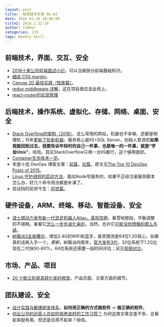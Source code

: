 ```yaml
---
layout: post
title:  每周技术文章 No.62
date: 2016-02-28 20:00:00
title2: 2016.2.22-28
author: fadeer
categories: 工作
tags: Weekly Skill
---
```


前端技术，界面、交互、安全
----
* [2016十家公司前端面试小记](http://www.codeceo.com/article/2016-10-company-interview.html)，可以当做部分前端基础知识。
* [细说 CSS margin](https://segmentfault.com/a/1190000004483340)。
* [Canvas 2D 最佳实践（性能篇）](http://taobaofed.org/blog/2016/02/22/canvas-performance/)。
* [redux middleware 详解](http://zhuanlan.zhihu.com/purerender/20597452)，这在项目里应该会用上。
* [react-router的实现原理](http://zhenhua-lee.github.io/react/history.html)

后端技术，操作系统、虚拟化、存储、网络、桌面、安全
----
* [Stack Overflow的架构（2016）](http://nickcraver.com/blog/2016/02/17/stack-overflow-the-architecture-2016-edition/)，这么常用的网站，机器也不多嘛，还都是物理机；15年[更新了批新机器](http://blog.serverfault.com/2015/03/05/how-we-upgrade-a-live-data-center/)。服务核心是IIS+SQL Server，创始人曾调侃**如果我能回到过去，我要告诉年轻时的自己一件事，也是唯一的一件事，就是“学会Unix”**，哈哈。其实StackOverflow只用一台IIS都行，这个够用就好。
* [Container生态技术一览](http://mp.weixin.qq.com/s?__biz=MzA4MzQ1NjQ5Nw==&mid=401588339&idx=1&sn=174727525d5006cd205a10a59905be74#rd)。
* 年度十佳 DevOps 博客文章：[前篇](https://segmentfault.com/a/1190000004487864)，[后篇](https://segmentfault.com/a/1190000004497822)，原文见[The Top 10 DevOps Posts of 2015](https://insights.sei.cmu.edu/devops/2016/01/fabric-ansible-docker-and-chaos-monkey-the-top-10-devops-posts-of-2015.html)。
* [Linux 守护进程的启动方法](http://www.ruanyifeng.com/blog/2016/02/linux-daemon.html)，面向Node写服务的，如果不正经注册服务脚本怎么办，好几个命令用法都是补课了。
* 验证码的前世今生：[前世篇](http://www.freebuf.com/articles/network/97030.html)。

硬件设备，ARM、终端、移动、智能设备、安全
----
<!--preview-end-->
* [波士顿动力发布新一代双足机器人Atlas，表现惊艳](http://newseed.pedaily.cn/201602/201602251323545_all.shtml)，看雪地那段，平衡调整的不错啊。看看它[怎么一步步进化来的](http://www.leiphone.com/news/201602/iLlGY3meJxPaVtDT.html)，当然，也许它[可能没你想像的那么牛逼](http://www.leiphone.com/news/201602/OEOZFJwP9xqBFzl4.html)。
* [树莓派3主板曝光](http://www.leiphone.com/news/201602/IXwlkRqF7yx15eZR.html)，增加2.4G的WiFi和蓝牙，甚至猜测是64位1.2G核心，如果真的话再入手一个。*更新*，树莓派四周年，[官方发布3代](https://www.raspberrypi.org/blog/raspberry-pi-3-on-sale/)，32位系统下1.2G比现在二代快50-60%，64位系统还需要一段时间评估；另见[视频对比](https://www.youtube.com/watch?v=Y2Z6b64eh2E)。

市场、产品、项目
----
* [20 个能立刻提高转化率的修改](https://strace.co/cn/post/20-cro-tops/)，产品页面、文案方面的细节。

团队建设、安全
----
* [设计实践与敏捷研发体系](http://i25zt5.lawrence-gd.diancloud.cn/design-and-new-it-org/)，**如何用正确的方式做软件** -> **做正确的软件**。
* [创业公司的运营人员如何培养良好的工作习惯？](http://36kr.com/p/5043587.html) 为何这类文章总差不多、总看起来挺有用、但还是总用不起来？哈哈。



